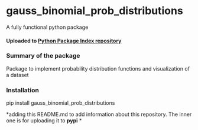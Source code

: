 # gauss_binomial_prob_distributions
A fully functional python package 
#### Uploaded to [Python Package Index repository](https://pypi.org/project/gauss-binomial-prob-distributions/)

### Summary of the package
Package to implement probability distribution functions and visualization of a dataset

### Installation
pip install gauss_binomial_prob_distributions

*adding this README.md to add information about this repository. The inner one is for uploading it to **pypi** *
